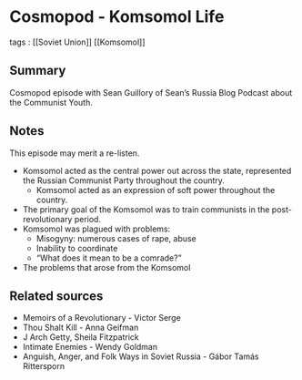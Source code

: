# Cosmopod - Komsomol Life

tags
: [[Soviet Union]] [[Komsomol]]


## Summary

Cosmopod episode with Sean Guillory of Sean&rsquo;s Russia Blog Podcast about the Communist Youth.


## Notes

This episode may merit a re-listen.

-   Komsomol acted as the central power out across the state, represented the Russian Communist Party throughout the country.
    -   Komsomol acted as an expression of soft power throughout the country.
-   The primary goal of the Komsomol was to train communists in the post-revolutionary period.
-   Komsomol was plagued with problems:
    -   Misogyny: numerous cases of rape, abuse
    -   Inability to coordinate
    -   &ldquo;What does it mean to be a comrade?&rdquo;
-   The problems that arose from the Komsomol


## Related sources

-   Memoirs of a Revolutionary - Victor Serge
-   Thou Shalt Kill - Anna Geifman
-   J Arch Getty, Sheila Fitzpatrick
-   Intimate Enemies - Wendy Goldman
-   Anguish, Anger, and Folk Ways in Soviet Russia - Gábor Tamás Rittersporn
